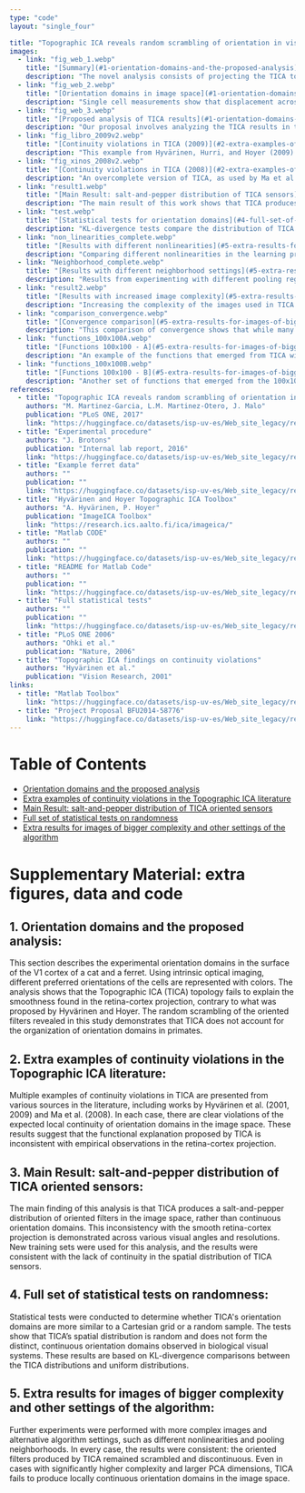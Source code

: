 ```yaml
---
type: "code"
layout: "single_four"

title: "Topographic ICA reveals random scrambling of orientation in visual space"
images:
  - link: "fig_web_1.webp"
    title: "[Summary](#1-orientation-domains-and-the-proposed-analysis)"
    description: "The novel analysis consists of projecting the TICA topology back into the image space by representing the central location of each artificial neuron’s receptive field at the corresponding spatial position with the corresponding orientation-dependent color code. The experimental smoothness suggested by [Bosking et al. 02] implies that a proper theory would lead to locally continuous orientation domains also in the retinal space. Our results show that this is not the case for TICA."
  - link: "fig_web_2.webp"
    title: "[Orientation domains in image space](#1-orientation-domains-and-the-proposed-analysis)"
    description: "Single cell measurements show that displacement across neurons in the cortical surface results in equivalent displacement of the corresponding receptive fields in the visual field. The orientation preferences of the receptive fields vary smoothly, as revealed by intrinsic imaging. Stimulation with vertically and horizontally displaced lines shows that the retina-cortex projection is smooth, suggesting distorted orientation domains in the image space."
  - link: "fig_web_3.webp"
    title: "[Proposed analysis of TICA results](#1-orientation-domains-and-the-proposed-analysis)"
    description: "Our proposal involves analyzing the TICA results in the image space. By projecting the TICA topology onto the image space, we observe that the distribution of orientation preferences is inconsistent with the smoothness found in the retina-cortex projection. This finding contradicts the original proposal by Hyvärinen and Hoyer."
  - link: "fig_libro_2009v2.webp"
    title: "[Continuity violations in TICA (2009)](#2-extra-examples-of-continuity-violations-in-the-topographic-ica-literature)"
    description: "This example from Hyvärinen, Hurri, and Hoyer (2009) shows how larger pooling neighborhoods in the TICA model can still result in random mixtures of sensors, violating the expected local continuity of orientation domains."
  - link: "fig_xinos_2008v2.webp"
    title: "[Continuity violations in TICA (2008)](#2-extra-examples-of-continuity-violations-in-the-topographic-ica-literature)"
    description: "An overcomplete version of TICA, as used by Ma et al. (2008), also demonstrates clear violations of the expected continuity in orientation domains, with random mixtures of sensors appearing frequently."
  - link: "result1.webp"
    title: "[Main Result: salt-and-pepper distribution of TICA sensors](#3-main-result-salt-and-pepper-distribution-of-tica-oriented-sensors)"
    description: "The main result of this work shows that TICA produces a salt-and-pepper distribution of orientation sensors rather than continuous orientation domains. This is observed consistently across different visual angles and resolutions."
  - link: "test.webp"
    title: "[Statistical tests for orientation domains](#4-full-set-of-statistical-tests-on-randomness)"
    description: "KL-divergence tests compare the distribution of TICA sensors with a Cartesian grid and with uniform samples. These tests confirm that the spatial distribution of TICA sensors is more similar to random sampling than to distinct, continuous orientation domains."
  - link: "non_linearities_complete.webp"
    title: "[Results with different nonlinearities](#5-extra-results-for-images-of-bigger-complexity-and-other-settings-of-the-algorithm)"
    description: "Comparing different nonlinearities in the learning process, we find that the preferred locations of sensors in the image space remain scrambled across different nonlinearities, confirming the random nature of the resulting orientation maps."
  - link: "Neighborhood_complete.webp"
    title: "[Results with different neighborhood settings](#5-extra-results-for-images-of-bigger-complexity-and-other-settings-of-the-algorithm)"
    description: "Results from experimenting with different pooling regions in the TICA model show that changing the size of pooling neighborhoods does not lead to continuous orientation domains, as the orientation maps remain scrambled."
  - link: "result2.webp"
    title: "[Results with increased image complexity](#5-extra-results-for-images-of-bigger-complexity-and-other-settings-of-the-algorithm)"
    description: "Increasing the complexity of the images used in TICA by expanding the field of view (up to 100x100 pixels) reveals that, even at this higher complexity, the distribution of oriented filters remains randomly scrambled in the image space."
  - link: "comparison_convergence.webp"
    title: "[Convergence comparison](#5-extra-results-for-images-of-bigger-complexity-and-other-settings-of-the-algorithm)"
    description: "This comparison of convergence shows that while many filters have yet to converge, the filters that have already emerged display a random distribution of orientations, confirming the salt-and-pepper pattern."
  - link: "functions_100x100A.webp"
    title: "[Functions 100x100 - A](#5-extra-results-for-images-of-bigger-complexity-and-other-settings-of-the-algorithm)"
    description: "An example of the functions that emerged from TICA with 100x100 pixel images. The distribution of these filters shows random scrambling of orientation in the retinal space."
  - link: "functions_100x100B.webp"
    title: "[Functions 100x100 - B](#5-extra-results-for-images-of-bigger-complexity-and-other-settings-of-the-algorithm)"
    description: "Another set of functions that emerged from the 100x100 pixel images, showing that even in this higher complexity case, the oriented filters remain randomly distributed."
references:
  - title: "Topographic ICA reveals random scrambling of orientation in visual space"
    authors: "M. Martinez-Garcia, L.M. Martinez-Otero, J. Malo"
    publication: "PLoS ONE, 2017"
    link: "https://huggingface.co/datasets/isp-uv-es/Web_site_legacy/resolve/main/code/soft_visioncolor/Plos_Orient_maps_iteration2.pdf"
  - title: "Experimental procedure"
    authors: "J. Brotons"
    publication: "Internal lab report, 2016"
    link: "https://huggingface.co/datasets/isp-uv-es/Web_site_legacy/resolve/main/code/soft_visioncolor/measurement.pdf"
  - title: "Example ferret data"
    authors: ""
    publication: ""
    link: "https://huggingface.co/datasets/isp-uv-es/Web_site_legacy/resolve/main/code/soft_visioncolor/example_ferret_data.zip"
  - title: "Hyvärinen and Hoyer Topographic ICA Toolbox"
    authors: "A. Hyvärinen, P. Hoyer"
    publication: "ImageICA Toolbox"
    link: "https://research.ics.aalto.fi/ica/imageica/"
  - title: "Matlab CODE"
    authors: ""
    publication: ""
    link: "https://huggingface.co/datasets/isp-uv-es/Web_site_legacy/resolve/main/code/soft_visioncolor/OrientationDomainsTICA.zip"
  - title: "README for Matlab Code"
    authors: ""
    publication: ""
    link: "https://huggingface.co/datasets/isp-uv-es/Web_site_legacy/resolve/main/code/soft_visioncolor/README.txt"
  - title: "Full statistical tests"
    authors: ""
    publication: ""
    link: "https://huggingface.co/datasets/isp-uv-es/Web_site_legacy/resolve/main/code/soft_visioncolor/full_test.pdf"
  - title: "PLoS ONE 2006"
    authors: "Ohki et al."
    publication: "Nature, 2006"
  - title: "Topographic ICA findings on continuity violations"
    authors: "Hyvärinen et al."
    publication: "Vision Research, 2001"
links:
  - title: "Matlab Toolbox"
    link: "https://huggingface.co/datasets/isp-uv-es/Web_site_legacy/resolve/main/code/soft_visioncolor/bmi.zip"
  - title: "Project Proposal BFU2014-58776"
    link: "https://huggingface.co/datasets/isp-uv-es/Web_site_legacy/resolve/main/code/soft_visioncolor/Project_Martinez_Malo_BFU2014_58776_R.pdf"
---
```


  # Table of Contents
  - [Orientation domains and the proposed analysis](#1-orientation-domains-and-the-proposed-analysis)
  - [Extra examples of continuity violations in the Topographic ICA literature](#2-extra-examples-of-continuity-violations-in-the-topographic-ica-literature)
  - [Main Result: salt-and-pepper distribution of TICA oriented sensors](#3-main-result-salt-and-pepper-distribution-of-tica-oriented-sensors)
  - [Full set of statistical tests on randomness](#4-full-set-of-statistical-tests-on-randomness)
  - [Extra results for images of bigger complexity and other settings of the algorithm](#5-extra-results-for-images-of-bigger-complexity-and-other-settings-of-the-algorithm)

  # Supplementary Material: extra figures, data and code

  ## 1. Orientation domains and the proposed analysis:
  This section describes the experimental orientation domains in the surface of the V1 cortex of a cat and a ferret. Using intrinsic optical imaging, different preferred orientations of the cells are represented with colors. The analysis shows that the Topographic ICA (TICA) topology fails to explain the smoothness found in the retina-cortex projection, contrary to what was proposed by Hyvärinen and Hoyer. The random scrambling of the oriented filters revealed in this study demonstrates that TICA does not account for the organization of orientation domains in primates.

  ## 2. Extra examples of continuity violations in the Topographic ICA literature:
  Multiple examples of continuity violations in TICA are presented from various sources in the literature, including works by Hyvärinen et al. (2001, 2009) and Ma et al. (2008). In each case, there are clear violations of the expected local continuity of orientation domains in the image space. These results suggest that the functional explanation proposed by TICA is inconsistent with empirical observations in the retina-cortex projection.

  ## 3. Main Result: salt-and-pepper distribution of TICA oriented sensors:
  The main finding of this analysis is that TICA produces a salt-and-pepper distribution of oriented filters in the image space, rather than continuous orientation domains. This inconsistency with the smooth retina-cortex projection is demonstrated across various visual angles and resolutions. New training sets were used for this analysis, and the results were consistent with the lack of continuity in the spatial distribution of TICA sensors.

  ## 4. Full set of statistical tests on randomness:
  Statistical tests were conducted to determine whether TICA's orientation domains are more similar to a Cartesian grid or a random sample. The tests show that TICA’s spatial distribution is random and does not form the distinct, continuous orientation domains observed in biological visual systems. These results are based on KL-divergence comparisons between the TICA distributions and uniform distributions.

  ## 5. Extra results for images of bigger complexity and other settings of the algorithm:
  Further experiments were performed with more complex images and alternative algorithm settings, such as different nonlinearities and pooling neighborhoods. In every case, the results were consistent: the oriented filters produced by TICA remained scrambled and discontinuous. Even in cases with significantly higher complexity and larger PCA dimensions, TICA fails to produce locally continuous orientation domains in the image space.
